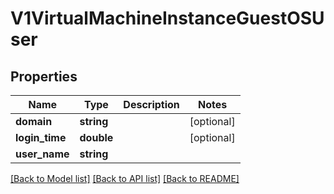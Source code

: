 # V1VirtualMachineInstanceGuestOSUser

## Properties
Name | Type | Description | Notes
------------ | ------------- | ------------- | -------------
**domain** | **string** |  | [optional] 
**login_time** | **double** |  | [optional] 
**user_name** | **string** |  | 

[[Back to Model list]](../README.md#documentation-for-models) [[Back to API list]](../README.md#documentation-for-api-endpoints) [[Back to README]](../README.md)


